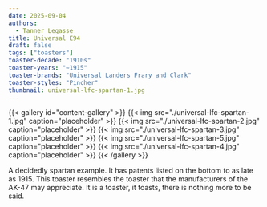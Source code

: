 ```yaml
---
date: 2025-09-04
authors:
  - Tanner Legasse
title: Universal E94
draft: false
tags: ["toasters"]
toaster-decade: "1910s"
toaster-years: "~1915"
toaster-brands: "Universal Landers Frary and Clark"
toaster-styles: "Pincher"
thumbnail: universal-lfc-spartan-1.jpg
---
```

{{< gallery id="content-gallery" >}}
  {{< img src="./universal-lfc-spartan-1.jpg" caption="placeholder" >}}
  {{< img src="./universal-lfc-spartan-2.jpg" caption="placeholder" >}}
  {{< img src="./universal-lfc-spartan-3.jpg" caption="placeholder" >}}
  {{< img src="./universal-lfc-spartan-5.jpg" caption="placeholder" >}}
  {{< img src="./universal-lfc-spartan-4.jpg" caption="placeholder" >}}
{{< /gallery >}}

A decidedly spartan example. It has patents listed on the bottom to as late as 1915. This toaster resembles the toaster that the manufacturers of the AK-47 may appreciate. It is a toaster, it toasts, there is nothing more to be said.

